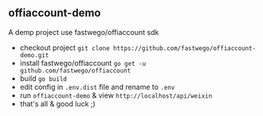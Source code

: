 ## offiaccount-demo 

A demp project use fastwego/offiaccount sdk

- checkout project `git clone https://github.com/fastwego/offiaccount-demo.git`
- install fastwego/offiaccount `go get -u github.com/fastwego/offiaccount`
- build `go build`
- edit config in `.env.dist` file and rename to `.env`
- run `offiaccount-demo` & view `http://localhost/api/weixin`
- that's all & good luck ;)